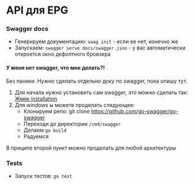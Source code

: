 # API для EPG

### Swagger docs

- Генерируем документацию: `swag init` - если ее нет, конечно же
- Запускаем: `swagger serve docs/swagger.json` - у вас автоматически откроется окно дефолтного бровзера

#### У меня нет swagger, что мне делать?!

Без паники. Нужно сделать отдельно доку по swagger, пока опишу тут.

1. Для начала нужно установить сам swagger, это можно сделать так: [Жмяк installation](https://goswagger.io/install.html)
2. Для windows ы можете проделать следующее:
    - Клонируем репо: git clone https://github.com/go-swagger/go-swagger
    - Переходи до директории `/cmd/swagger`
    - Делаем `go build`
    - Радуемся
    
В приципе второй пункт можно проделать для любой архитектуры

### Tests

- Запуск тестов: `go test`
